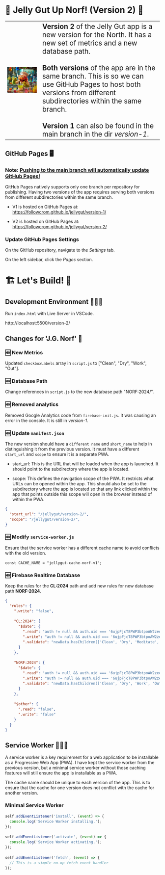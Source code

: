 # 🪼 Jelly Gut Up Norf! (Version 2) 🍮

<table border="0">
  <tr>
    <td>
      <img src="jelly-chef.png" alt="Jelly Chef" width="600" style="margin-right: 10px;"/>
    </td>
    <td style="font-size: 1.4rem;">
      <b>Version 2</b> of the Jelly Gut app is a new version for the North. It has a new set of metrics and a new database path.
      <br><br>
      <b>Both versions</b> of the app are in the same branch. This is so we can use GitHub Pages to host both versions from different subdirectories within the same branch.
      <br><br>
      <b>Version 1</b> can also be found in the main branch in the dir <i>version-1</i>.
    </td>
  </tr>
</table>

## GitHub Pages 🖥️

### Note: <u>Pushing to the main branch will automatically update GitHub Pages!</u>

GitHub Pages natively supports only one branch per repository for publishing. Having two versions of the app requires serving both versions from different subdirectories within the same branch.

- V1 is hosted on GitHub Pages at: https://followcrom.github.io/jellygut/version-1/

- V2 is hosted on GitHub Pages at: https://followcrom.github.io/jellygut/version-2/

### Update GitHub Pages Settings

On the GitHub repository, navigate to the _Settings_ tab.

On the left sidebar, click the _Pages_ section.

# 🏗️ Let's Build!  🏢

## Development Environment 👨🏻‍💻

Run `index.html` with Live Server in VSCode.

http://localhost:5500/version-2/

## Changes for 'J.G. Norf' 💫

### 🆕 New Metrics

Updated `checkboxLabels` array in `script.js` to ["Clean", "Dry", "Work", "Out"].

### 🆕 Database Path

Change references in `script.js` to the new database path "NORF:2024/".

### 🆕 Removed analytics

Removed Google Analytics code from `firebase-init.js`. It was causing an error in the console. It is still in _version-1_.

### 🆕 Update `manifest.json`

The new version should have a `different name` and `short_name` to help in distinguishing it from the previous version. It must have a different `start_url` and `scope` to ensure it is a separate PWA.

- start_url: This is the URL that will be loaded when the app is launched. It should point to the subdirectory where the app is located.

- scope: This defines the navigation scope of the PWA. It restricts what URLs can be opened within the app. This should also be set to the subdirectory where the app is located so that any link clicked within the app that points outside this scope will open in the browser instead of within the PWA.

```json
{
  "start_url": "/jellygut/version-2/",
  "scope": "/jellygut/version-2/",
}
```

### 🆕 Modify `service-worker.js`

Ensure that the service worker has a different cache name to avoid conflicts with the old version.

`const CACHE_NAME = "jellygut-cache-norf-v1";`

### 🆕 Firebase Realtime Database

Keep the rules for the **CL:2024** path and add new rules for new database path **NORF:2024**.

```json
{
  "rules": {
    ".write": "false",

    "CL:2024": {
      "$date": {
        ".read": "auth != null && auth.uid === '6ujpFjcT8PWP3btpoAW2zeqSSmB2'",
        ".write": "auth != null && auth.uid === '6ujpFjcT8PWP3btpoAW2zeqSSmB2'",
        ".validate": "newData.hasChildren(['Clean', 'Dry', 'Meditate', 'TV8'])"
      }
    },

    "NORF:2024": {
      "$date": {
        ".read": "auth != null && auth.uid === '6ujpFjcT8PWP3btpoAW2zeqSSmB2'",
        ".write": "auth != null && auth.uid === '6ujpFjcT8PWP3btpoAW2zeqSSmB2'",
        ".validate": "newData.hasChildren(['Clean', 'Dry', 'Work', 'Out'])"
      }
    },

    "$other": {
      ".read": "false",
      ".write": "false"
    }
  }
}
```

## Service Worker 👨‍🔧🚽

A service worker is a key requirement for a web application to be installable as a Progressive Web App (PWA). I have kept the service worker from the previous version, but a minimal service worker without those caching features will still ensure the app is installable as a PWA.

The cache name should be unique to each version of the app. This is to ensure that the cache for one version does not conflict with the cache for another version.

### Minimal Service Worker

```javascript
self.addEventListener('install', (event) => {
  console.log('Service Worker installing.');
});

self.addEventListener('activate', (event) => {
  console.log('Service Worker activating.');
});

self.addEventListener('fetch', (event) => {
  // This is a simple no-op fetch event handler
});
```